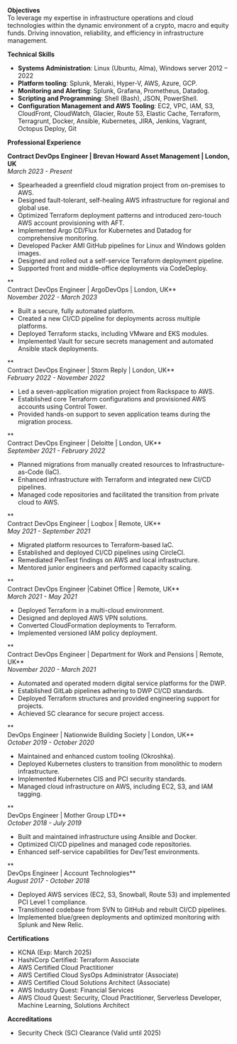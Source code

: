 **Objectives**  
To leverage my expertise in infrastructure operations and cloud technologies within the dynamic environment of a crypto, macro and equity funds. Driving innovation, reliability, and efficiency in infrastructure management.

**Technical Skills**

- **Systems Administration**: Linux (Ubuntu, Alma), Windows server 2012 – 2022
- **Platform tooling**: Splunk, Meraki, Hyper-V, AWS, Azure, GCP.
- **Monitoring and Alerting**: Splunk, Grafana, Prometheus, Datadog.
- **Scripting and Programming**: Shell (Bash), JSON, PowerShell.
- **Configuration Management and AWS Tooling**: EC2, VPC, IAM, S3, CloudFront, CloudWatch, Glacier, Route 53, Elastic Cache, Terraform, Terragrunt, Docker, Ansible, Kubernetes, JIRA, Jenkins, Vagrant, Octopus Deploy, Git

**Professional Experience**

**Contract DevOps Engineer | Brevan Howard Asset Management | London, UK**  
_March 2023 - Present_

- Spearheaded a greenfield cloud migration project from on-premises to AWS.
- Designed fault-tolerant, self-healing AWS infrastructure for regional and global use.
- Optimized Terraform deployment patterns and introduced zero-touch AWS account provisioning with AFT.
- Implemented Argo CD/Flux for Kubernetes and Datadog for comprehensive monitoring.
- Developed Packer AMI GitHub pipelines for Linux and Windows golden images.
- Designed and rolled out a self-service Terraform deployment pipeline.
- Supported front and middle-office deployments via CodeDeploy.

**  
Contract DevOps Engineer | ArgoDevOps | London, UK**  
_November 2022 - March 2023_

- Built a secure, fully automated platform.
- Created a new CI/CD pipeline for deployments across multiple platforms.
- Deployed Terraform stacks, including VMware and EKS modules.
- Implemented Vault for secure secrets management and automated Ansible stack deployments.

**  
Contract DevOps Engineer | Storm Reply | London, UK**  
_February 2022 - November 2022_

- Led a seven-application migration project from Rackspace to AWS.
- Established core Terraform configurations and provisioned AWS accounts using Control Tower.
- Provided hands-on support to seven application teams during the migration process.

**  
Contract DevOps Engineer | Deloitte | London, UK**  
_September 2021 - February 2022_

- Planned migrations from manually created resources to Infrastructure-as-Code (IaC).
- Enhanced infrastructure with Terraform and integrated new CI/CD pipelines.
- Managed code repositories and facilitated the transition from private cloud to AWS.

**  
Contract DevOps Engineer | Loqbox | Remote, UK**  
_May 2021 - September 2021_

- Migrated platform resources to Terraform-based IaC.
- Established and deployed CI/CD pipelines using CircleCI.
- Remediated PenTest findings on AWS and local infrastructure.
- Mentored junior engineers and performed capacity scaling.

**  
Contract DevOps Engineer |Cabinet Office | Remote, UK**  
_March 2021 - May 2021_

- Deployed Terraform in a multi-cloud environment.
- Designed and deployed AWS VPN solutions.
- Converted CloudFormation deployments to Terraform.
- Implemented versioned IAM policy deployment.

**  
Contract DevOps Engineer | Department for Work and Pensions | Remote, UK**  
_November 2020 - March 2021_

- Automated and operated modern digital service platforms for the DWP.
- Established GitLab pipelines adhering to DWP CI/CD standards.
- Deployed Terraform structures and provided engineering support for projects.
- Achieved SC clearance for secure project access.

**  
DevOps Engineer | Nationwide Building Society | London, UK**  
_October 2019 - October 2020_

- Maintained and enhanced custom tooling (Okroshka).
- Deployed Kubernetes clusters to transition from monolithic to modern infrastructure.
- Implemented Kubernetes CIS and PCI security standards.
- Managed cloud infrastructure on AWS, including EC2, S3, and IAM tagging.

**  
DevOps Engineer | Mother Group LTD**  
_October 2018 - July 2019_

- Built and maintained infrastructure using Ansible and Docker.
- Optimized CI/CD pipelines and managed code repositories.
- Enhanced self-service capabilities for Dev/Test environments.

**  
DevOps Engineer | Account Technologies**  
_August 2017 - October 2018_

- Deployed AWS services (EC2, S3, Snowball, Route 53) and implemented PCI Level 1 compliance.
- Transitioned codebase from SVN to GitHub and rebuilt CI/CD pipelines.
- Implemented blue/green deployments and optimized monitoring with Splunk and New Relic.

**Certifications**

- KCNA (Exp: March 2025)
- HashiCorp Certified: Terraform Associate
- AWS Certified Cloud Practitioner
- AWS Certified Cloud SysOps Administrator (Associate)
- AWS Certified Cloud Solutions Architect (Associate)
- AWS Industry Quest: Financial Services
- AWS Cloud Quest: Security, Cloud Practitioner, Serverless Developer, Machine Learning, Solutions Architect

**Accreditations**

- Security Check (SC) Clearance (Valid until 2025)